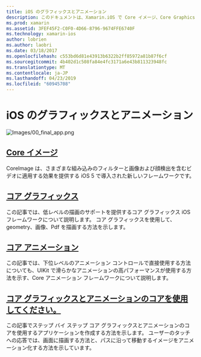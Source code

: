 ```yaml
---
title: iOS のグラフィックスとアニメーション
description: このドキュメントは、Xamarin.iOS で Core イメージ、Core Graphics、コア アニメーション フレームワークを使用する方法について説明するさまざまなガイドにリンクしています。
ms.prod: xamarin
ms.assetid: 3FEF45F2-C0F0-4D66-8796-9674FFE6740F
ms.technology: xamarin-ios
author: lobrien
ms.author: laobri
ms.date: 03/18/2017
ms.openlocfilehash: c553bd6d81e43913b6322b2ff85972a81b87f6cf
ms.sourcegitcommit: 4b402d1c508fa84e4fc3171a6e43b811323948fc
ms.translationtype: MT
ms.contentlocale: ja-JP
ms.lasthandoff: 04/23/2019
ms.locfileid: "60945708"
---
```

# <a name="graphics-and-animation-in-ios"></a>iOS のグラフィックスとアニメーション

![Images/00_final_app.png](images/00-final-app.png "アプリの実行例")

##  <a name="core-imageiosplatformgraphics-animation-iosintroduction-to-coreimagemd"></a>[Core イメージ](~/ios/platform/graphics-animation-ios/introduction-to-coreimage.md)

CoreImage は、さまざまな組み込みのフィルターと画像および顔検出を含むビデオに適用する効果を提供する iOS 5 で導入された新しいフレームワークです。

##  <a name="core-graphicsiosplatformgraphics-animation-ioscore-graphicsmd"></a>[コア グラフィックス](~/ios/platform/graphics-animation-ios/core-graphics.md)

この記事では、低レベルの描画のサポートを提供するコア グラフィックス iOS フレームワークについて説明します。 コア グラフィックスを使用して、geometry、画像、Pdf を描画する方法を示します。

##  <a name="core-animationiosplatformgraphics-animation-ioscore-animationmd"></a>[コア アニメーション](~/ios/platform/graphics-animation-ios/core-animation.md)

この記事では、下位レベルのアニメーション コントロールで直接使用する方法についても、UIKit で滑らかなアニメーションの高パフォーマンスが使用する方法を示す、Core アニメーション フレームワークについて説明します。

##  <a name="using-core-graphics-and-core-animationiosplatformgraphics-animation-iosgraphics-animation-walkthroughmd"></a>[コア グラフィックスとアニメーションのコアを使用してください。](~/ios/platform/graphics-animation-ios/graphics-animation-walkthrough.md)

この記事でステップ バイ ステップ コア グラフィックスとアニメーションのコアを使用するアプリケーションを作成する方法を示します。 ユーザーのタッチへの応答では、画面に描画する方法と、パスに沿って移動するイメージをアニメーション化する方法を示しています。

